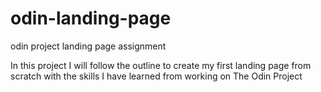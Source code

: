 # odin-landing-page
odin project landing page assignment

In this project I will follow the outline to create my first landing page from scratch with the skills I have learned from working on The Odin Project
